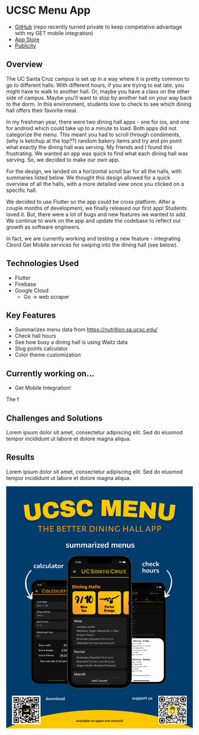 # UCSC Menu App
- [GitHub]() (repo recently turned private to keep competative advantage with my GET mobile integration)
- [App Store](https://apps.apple.com/us/app/ucsc-menu/id1670523487?platform=iphone)
- [Publicity](https://cityonahillpress.com/2023/03/09/why-did-uc-santa-cruz-students-create-a-new-dining-hall-app/)

## Overview
The UC Santa Cruz campus is set up in a way where it is pretty common to go to different halls. With different hours, if you are trying to eat late, you might have to walk to another hall. Or, maybe you have a class on the other side of campus. Maybe you'll want to stop by another hall on your way back to the dorm. In this environment, students love to check to see which dining hall offers their favorite meal.

In my freshman year, there were two dining hall apps - one for ios, and one for android which could take up to a minute to load. Both apps did not categorize the menu. This meant you had to scroll through condiments, (why is ketchup at the top??) random bakery items and try and pin point what exactly the dining hall was serving. My friends and I found this frustrating. We wanted an app was quick to find what each dining hall was serving. So, we decided to make our own app.

For the design, we landed on a horizontal scroll bar for all the halls, with summaries listed below. We thought this design allowed for a quick overview of all the halls, with a more detailed view once you clicked on a specific hall.

We decided to use Flutter so the app could be cross platform. After a couple months of development, we finally released our first app! Students loved it. But, there were a lot of bugs and new features we wanted to add. We continue to work on the app and update the codebase to reflect our growth as software engineers.

In fact, we are currently working and testing a new feature - integrating Cbord Get Mobile services for swiping into the dining hall (see below).

## Technologies Used
- Flutter
- Firebase
- Google Cloud
    - Go -> web scraper

## Key Features
- Summarizes menu data from https://nutrition.sa.ucsc.edu/
- Check hall hours
- See how busy a dining hall is using Waitz data
- Slug points calculator
- Color theme customization

## Currently working on...
- Get Mobile Integration!

The f

## Challenges and Solutions
Lorem ipsum dolor sit amet, consectetur adipiscing elit. Sed do eiusmod tempor incididunt ut labore et dolore magna aliqua.

## Results
Lorem ipsum dolor sit amet, consectetur adipiscing elit. Sed do eiusmod tempor incididunt ut labore et dolore magna aliqua.

![image](https://github.com/christianknab/christianknab.github.io/blob/main/website/src/images/ucsc-menu-app/support-us.png?raw=true)